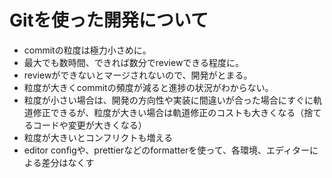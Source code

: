 # Gitを使った開発について

- commitの粒度は極力小さめに。
- 最大でも数時間、できれば数分でreviewできる程度に。
- reviewができないとマージされないので、開発がとまる。
- 粒度が大きくcommitの頻度が減ると進捗の状況がわからない。
- 粒度が小さい場合は、開発の方向性や実装に間違いが合った場合にすぐに軌道修正できるが、粒度が大きい場合は軌道修正のコストも大きくなる（捨てるコードや変更が大きくなる）
- 粒度が大きいとコンフリクトも増える
- editor configや、prettierなどのformatterを使って、各環境、エディターによる差分はなくす
